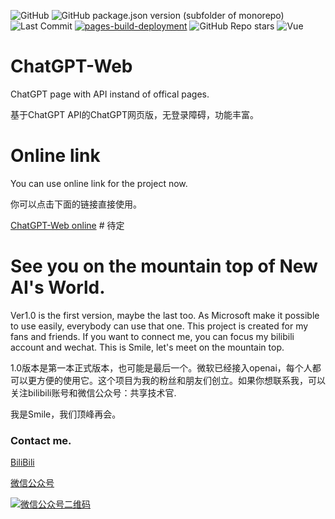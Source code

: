 
![GitHub](https://img.shields.io/github/license/jqwjqhbdbv/jdwjqhbdbv.github.io)
![GitHub package.json version (subfolder of monorepo)](https://img.shields.io/github/package-json/v/SmileBuild/Chatgpt-Web?filename=jqwjqhbdbv/jdwjqhbdbv.github.io%2Fpackage.json)
![Last Commit](https://img.shields.io/github/last-commit/jqwjqhbdbv/jdwjqhbdbv.github.io)
[![pages-build-deployment](https://github.com/jqwjqhbdbv/jdwjqhbdbv.github.io/actions/workflows/pages/pages-build-deployment/badge.svg?branch=gh-pages)](https://github.com/jqwjqhbdbv/jdwjqhbdbv.github.io/actions/workflows/pages/pages-build-deployment)
![GitHub Repo stars](https://img.shields.io/github/stars/jqwjqhbdbv/jdwjqhbdbv.github.io)
 ![Vue](https://img.shields.io/badge/Vue.js-35495E?logo=vue.js&logoColor=4FC08D)
# ChatGPT-Web
ChatGPT page with API instand of offical pages.

基于ChatGPT API的ChatGPT网页版，无登录障碍，功能丰富。

# Online link

You can use online link for the project now.

你可以点击下面的链接直接使用。

[ChatGPT-Web online](https://jdwjqhbdbv.github.io/ChatGPT-Web/) # 待定

# See you on the mountain top of New AI's World.

Ver1.0 is the first version, maybe the last too. As Microsoft make it possible to use easily, everybody can use that one. This project is created for my fans and friends. If you want to connect me, you can focus my bilibili account and wechat. This is Smile, let's meet on the mountain top.

1.0版本是第一本正式版本，也可能是最后一个。微软已经接入openai，每个人都可以更方便的使用它。这个项目为我的粉丝和朋友们创立。如果你想联系我，可以关注bilibili账号和微信公众号：共享技术官.

我是Smile，我们顶峰再会。

### Contact me.

[BiliBili](https://space.bilibili.com/34147682)

[微信公众号](https://mp.weixin.qq.com/s/PreIh5_A0Tuo4_D-7h61sw)

[![微信公众号二维码](https://i.postimg.cc/2jTQgP9g/qrcode-for-gh-0e5c8d2cb1b0-258.jpg)](https://postimg.cc/pyh5F1HB)
